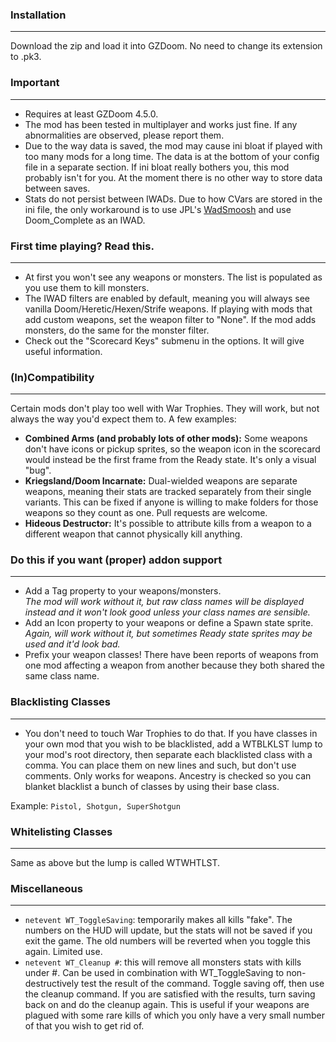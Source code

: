 ### Installation
---
Download the zip and load it into GZDoom. No need to change its extension to .pk3.

### Important
---
- Requires at least GZDoom 4.5.0.
- The mod has been tested in multiplayer and works just fine. If any abnormalities are observed, please report them.
- Due to the way data is saved, the mod may cause ini bloat if played with too many mods for a long time. The data is at the bottom of your config file in a separate section. If ini bloat really bothers you, this mod probably isn't for you. At the moment there is no other way to store data between saves.
- Stats do not persist between IWADs. Due to how CVars are stored in the ini file, the only workaround is to use JPL's [WadSmoosh](https://forum.zdoom.org/viewtopic.php?f=232&t=52757) and use Doom_Complete as an IWAD.

### First time playing? Read this.
---
- At first you won't see any weapons or monsters. The list is populated as you use them to kill monsters.
- The IWAD filters are enabled by default, meaning you will always see vanilla Doom/Heretic/Hexen/Strife weapons. If playing with mods that add custom weapons, set the weapon filter to "None". If the mod adds monsters, do the same for the monster filter.
- Check out the "Scorecard Keys" submenu in the options. It will give useful information.

### (In)Compatibility
---
Certain mods don't play too well with War Trophies. They will work, but not always the way you'd expect them to. A few examples:
- **Combined Arms (and probably lots of other mods):** Some weapons don't have icons or pickup sprites, so the weapon icon in the scorecard would instead be the first frame from the Ready state. It's only a visual "bug".
- **Kriegsland/Doom Incarnate:** Dual-wielded weapons are separate weapons, meaning their stats are tracked separately from their single variants. This can be fixed if anyone is willing to make folders for those weapons so they count as one. Pull requests are welcome.
- **Hideous Destructor:** It's possible to attribute kills from a weapon to a different weapon that cannot physically kill anything.

### Do this if you want (proper) addon support
---
- Add a Tag property to your weapons/monsters.  
*The mod will work without it, but raw class names will be displayed instead and it won't look good unless your class names are sensible.*
- Add an Icon property to your weapons or define a Spawn state sprite.  
*Again, will work without it, but sometimes Ready state sprites may be used and it'd look bad.*
- Prefix your weapon classes! There have been reports of weapons from one mod affecting a weapon from another because they both shared the same class name.

### Blacklisting Classes
---
- You don't need to touch War Trophies to do that. If you have classes in your own mod that you wish to be blacklisted, add a WTBLKLST lump to your mod's root directory, then separate each blacklisted class with a comma. You can place them on new lines and such, but don't use comments. Only works for weapons. Ancestry is checked so you can blanket blacklist a bunch of classes by using their base class.

Example: `Pistol, Shotgun, SuperShotgun`

### Whitelisting Classes
---
Same as above but the lump is called WTWHTLST.

### Miscellaneous
---
- `netevent WT_ToggleSaving`: temporarily makes all kills "fake". The numbers on the HUD will update, but the stats will not be saved if you exit the game. The old numbers will be reverted when you toggle this again. Limited use.
- `netevent WT_Cleanup #`: this will remove all monsters stats with kills under #. Can be used in combination with WT_ToggleSaving to non-destructively test the result of the command. Toggle saving off, then use the cleanup command. If you are satisfied with the results, turn saving back on and do the cleanup again. This is useful if your weapons are plagued with some rare kills of which you only have a very small number of that you wish to get rid of.